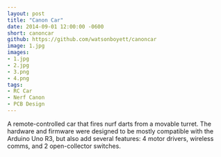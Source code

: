 ```yaml
---
layout: post
title: "Canon Car"
date: 2014-09-01 12:00:00 -0600
short: canoncar
github: https://github.com/watsonboyett/canoncar
image: 1.jpg
images:
- 1.jpg
- 2.jpg
- 3.png
- 4.png
tags:
- RC Car
- Nerf Canon
- PCB Design
---
```


A remote-controlled car that fires nurf darts from a movable turret. The hardware and firmware were designed to be mostly compatible with the Arduino Uno R3, but also add several features: 4 motor drivers, wireless comms, and 2 open-collector switches. 
